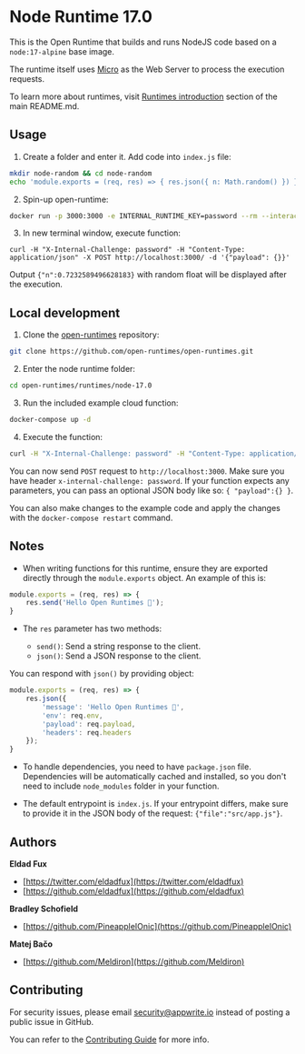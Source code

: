 # Node Runtime 17.0

This is the Open Runtime that builds and runs NodeJS code based on a `node:17-alpine` base image. 

The runtime itself uses [Micro](https://github.com/vercel/micro) as the Web Server to process the execution requests.

To learn more about runtimes, visit [Runtimes introduction](https://github.com/open-runtimes/open-runtimes#runtimes-introduction) section of the main README.md.

## Usage

1. Create a folder and enter it. Add code into `index.js` file:

```bash
mkdir node-random && cd node-random
echo 'module.exports = (req, res) => { res.json({ n: Math.random() }) }' > index.js
```

2. Spin-up open-runtime:

```bash
docker run -p 3000:3000 -e INTERNAL_RUNTIME_KEY=password --rm --interactive --tty --volume $PWD:/usr/deploy-code:ro open-runtimes/node:17.0 sh /usr/local/src/deploy.sh
```

3. In new terminal window, execute function:

```
curl -H "X-Internal-Challenge: password" -H "Content-Type: application/json" -X POST http://localhost:3000/ -d '{"payload": {}}'
```

Output `{"n":0.7232589496628183}` with random float will be displayed after the execution.

## Local development

1. Clone the [open-runtimes](https://github.com/open-runtimes/open-runtimes) repository:

```bash
git clone https://github.com/open-runtimes/open-runtimes.git
```

2. Enter the node runtime folder:

```bash
cd open-runtimes/runtimes/node-17.0
```

3. Run the included example cloud function:

```bash
docker-compose up -d
```

4. Execute the function:

```bash
curl -H "X-Internal-Challenge: password" -H "Content-Type: application/json" -X POST http://localhost:3000/ -d '{"payload": {}}'
```

You can now send `POST` request to `http://localhost:3000`. Make sure you have header `x-internal-challenge: password`. If your function expects any parameters, you can pass an optional JSON body like so: `{ "payload":{} }`.

You can also make changes to the example code and apply the changes with the `docker-compose restart` command.

## Notes

- When writing functions for this runtime, ensure they are exported directly through the `module.exports` object. An example of this is:

```js
module.exports = (req, res) => {
    res.send('Hello Open Runtimes 👋');
}
```

- The `res` parameter has two methods:

    - `send()`: Send a string response to the client.
    - `json()`: Send a JSON response to the client.

You can respond with `json()` by providing object:

```js
module.exports = (req, res) => {
    res.json({
        'message': 'Hello Open Runtimes 👋',
        'env': req.env,
        'payload': req.payload,
        'headers': req.headers
    });
}
```

- To handle dependencies, you need to have `package.json` file. Dependencies will be automatically cached and installed, so you don't need to include `node_modules` folder in your function.

- The default entrypoint is `index.js`. If your entrypoint differs, make sure to provide it in the JSON body of the request: `{"file":"src/app.js"}`.


## Authors

**Eldad Fux**

+ [https://twitter.com/eldadfux](https://twitter.com/eldadfux)
+ [https://github.com/eldadfux](https://github.com/eldadfux)

**Bradley Schofield**

+ [https://github.com/PineappleIOnic](https://github.com/PineappleIOnic)

**Matej Bačo**

+ [https://github.com/Meldiron](https://github.com/Meldiron)

## Contributing

For security issues, please email security@appwrite.io instead of posting a public issue in GitHub.

You can refer to the [Contributing Guide](https://github.com/open-runtimes/open-runtimes/blob/main/CONTRIBUTING.md) for more info.
